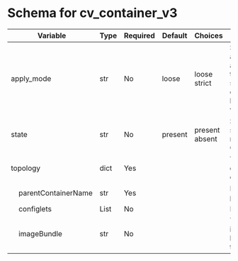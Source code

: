 <!--
  ~ Copyright (c) 2023-2025 Arista Networks, Inc.
  ~ Use of this source code is governed by the Apache License 2.0
  ~ that can be found in the LICENSE file.
  -->

# Schema for cv_container_v3

| Variable | Type | Required | Default | Choices | Description |
| -------- | ---- | -------- | ------- | ------------------ | ----------- |
| apply_mode | str | No | loose | loose<br>strict | Set how configlets are attached/detached to containers. If set to strict, all configlets not listed in your vars will be detached. |
| state | str | No | present | present<br>absent | Set if Ansible should build or remove devices on CloudVision |
| topology | dict | Yes |  |  | YAML dictionary to describe intended containers |
| &nbsp;&nbsp;&nbsp;&nbsp;parentContainerName | str | Yes |  |  | Name of the parent container |
| &nbsp;&nbsp;&nbsp;&nbsp;configlets | List | No |  |  | List of configlets |
| &nbsp;&nbsp;&nbsp;&nbsp;imageBundle | str | No |  |  | The name of the image bundle to be associated with the container |

